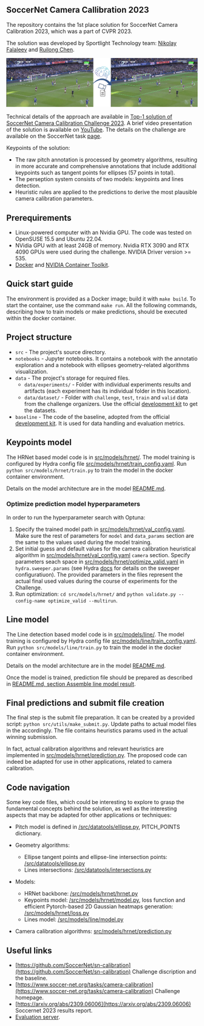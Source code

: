 ## SoccerNet Camera Callibration 2023

The repository contains the 1st place solution for SoccerNet Camera Calibration 2023, which was a part of CVPR 2023.

The solution was developed by Sportlight Technology team: [Nikolay Falaleev](https://github.com/NikolasEnt) and [Ruilong Chen](https://github.com/ruilongml).

![An image and predictions visualization overlayed](readme_img/image_and_predictions.jpg)

Technical details of the approach are available in [Top-1 solution of SoccerNet Camera Calibration Challenge 2023](https://nikolasent.github.io/deeplearning/computervision/2023/06/20/SoccerNet-Camera-Calibration-2023.html). A brief video presentation of the solution is available on [YouTube](https://www.youtube.com/watch?v=bP72jfyecrw). The details on the challenge are available on the SoccerNet task [page](https://www.soccer-net.org/tasks/camera-calibration).

Keypoints of the solution:

* The raw pitch annotation is processed by geometry algorithms, resulting in more accurate and comprehensive annotations that include additional keypoints such as tangent points for ellipses (57 points in total).
* The perseption system consists of two models: keypoints and lines detection.
* Heuristic rules are applied to the predictions to derive the most plausible camera calibration parameters.

## Prerequirements

* Linux-powered computer with an Nvidia GPU. The code was tested on OpenSUSE 15.5 and Ubuntu 22.04.
* NVidia GPU with at least 24GB of memory. Nvidia RTX 3090 and RTX 4090 GPUs were used during the challenge. NVIDIA Driver version >= 535.
* [Docker](https://docs.docker.com/engine/install/) and [NVIDIA Container Toolkit](https://docs.nvidia.com/datacenter/cloud-native/container-toolkit/latest/install-guide.html).


## Quick start guide

The environment is provided as a Docker image; build it with `make build`. To start the container, use the command `make run`. All the following commands, describing how to train models or make predictions, should be executed within the docker container.


## Project structure

* `src` - The project's source directory.
* `notebooks` - Jupyter notebooks. It contains a notebook with the annotatio exploration and a notebook with ellipses geometry-related algorithms visualization.
* `data` - The project's storage for required files.
  * `data/experiments/` - Folder with individual experiments results and artifacts (each experiment has its individual folder in this location).
  * `data/dataset/` - Folder with `challenge`, `test`, `train` and `valid` data from the challenge organizers. Use the official [development kit](https://github.com/SoccerNet/sn-calibration) to get the datasets.
* `baseline` - The code of the baseline, adopted from the official [development kit](https://github.com/SoccerNet/sn-calibration). It is used for data handling and evaluation metrics.

## Keypoints model

The HRNet based model code is in [src/models/hrnet/](src/models/hrnet). The model training is configured by Hydra config file [src/models/hrnet/train_config.yaml](src/models/hrnet/train_config.yaml). Run `python src/models/hrnet/train.py` to train the model in the docker container environment.

Details on the model architecture are in the model [README.md](/src/models/hrnet/README.md).

### Optimize prediction model hyperparameters

In order to run the hyperparameter search with Optuna:
1. Specify the trained model path in [src/models/hrnet/val_config.yaml](src/models/hrnet/val_config.yaml). Make sure the rest of parameters for `model` and `data_params` section are the same to the values used during the model training.
2. Set initial guess and default values for the camera calibration heuristical algorithm in [src/models/hrnet/val_config.yaml](src/models/hrnet/val_config.yaml) `camera` section. Specify parameters seach space in [src/models/hrnet/optimize_valid.yaml](src/models/hrnet/optimize_valid.yaml) in `hydra.sweeper.params` (see Hydra [docs](https://hydra.cc/docs/plugins/optuna_sweeper/) for details on the sweeper configuratiuon). The provided parameters in the files represent the actual final used values during the course of experiments for the Challenge.
3. Run optimization: `cd src/models/hrnet/` and `python validate.py --config-name optimize_valid --multirun`.


## Line model

The Line detection based model code is in [src/models/line/](src/models/line). 
The model training is configured by Hydra config file 
[src/models/line/train_config.yaml](src/models/hrnet/train_config.yaml). 
Run `python src/models/line/train.py` to train the model in the docker container environment.

Details on the model architecture are in the model [README.md](/src/models/line/README.md).


Once the model is trained, prediction file should be prepared as described in [README.md, section Assemble line model result](/src/models/line/README.md#assemble-line-model-result).

## Final predictions and submit file creation

The final step is the submit file preparation. It can be created by a provided script: `python src/utils/make_submit.py`.
Update paths to actual model files in the accordingly. The file contains heuristics params used in the actual winning submission.

In fact, actual calibration algorithms and relevant heuristics are implemented in [src/models/hrnet/prediction.py](src/models/hrnet/prediction.py). The proposed code can indeed be adapted for use in other applications, related to camera calibration.

## Code navigation

Some key code files, which could be interesting to explore to grasp the fundamental concepts behind the solution, as well as the interesting aspects that may be adapted for other applications or techniques:

* Pitch model is defined in [/src/datatools/ellipse.py](/src/datatools/ellipse.py), PITCH_POINTS dictionary.
* Geometry algorithms:

  * Ellipse tangent points and ellipse-line intersection points: [/src/datatools/ellipse.py](/src/datatools/ellipse.py)
  * Lines intersections: [/src/datatools/intersections.py](/src/datatools/intersections.py)

* Models:

  * HRNet backbone: [/src/models/hrnet/hrnet.py](/src/models/hrnet/hrnet.py)
  * Keypoints model: [/src/models/hrnet/model.py](/src/models/hrnet/model.py), loss function and efficient Pytorch-based 2D Gaussian heatmaps generation: [/src/models/hrnet/loss.py](/src/models/hrnet/loss.py)
  * Lines model: [/src/models/line/model.py](/src/models/line/model.py)

* Camera calibration algorithms: [src/models/hrnet/prediction.py](src/models/hrnet/prediction.py)


## Useful links

* [https://github.com/SoccerNet/sn-calibration](https://github.com/SoccerNet/sn-calibration) Challenge discription and the baseline.
* [https://www.soccer-net.org/tasks/camera-calibration](https://www.soccer-net.org/tasks/camera-calibration) Challenge homepage.
* [https://arxiv.org/abs/2309.06006](https://arxiv.org/abs/2309.06006) Soccernet 2023 results report.
* [Evaluation server](https://eval.ai/web/challenges/challenge-page/1946/overview).